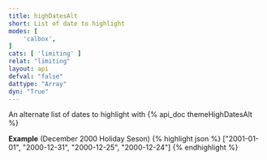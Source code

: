 ```yaml
---
title: highDatesAlt
short: List of date to highlight
modes: [
	'calbox',
]
cats: [ 'limiting' ]
relat: "limiting"
layout: api
defval: "false"
dattype: "Array"
dyn: "True"
---
```


An alternate list of dates to highlight with {% api_doc themeHighDatesAlt %}

**Example** (December 2000 Holiday Seson)
{% highlight json %}
["2001-01-01", "2000-12-31", "2000-12-25", "2000-12-24"]
{% endhighlight %}

